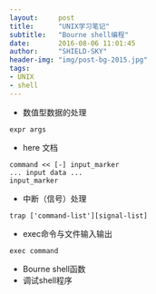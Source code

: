 ```yaml
---
layout:     post
title:      "UNIX学习笔记"
subtitle:   "Bourne shell编程"
date:       2016-08-06 11:01:45 
author:     "SHIELD-SKY"
header-img: "img/post-bg-2015.jpg"
tags:
- UNIX
- shell
---
```

- 数值型数据的处理 

```
expr args
```
- here 文档

```
command << [-] input_marker
... input data ...
input_marker
```
- 中断（信号）处理

```
trap ['command-list'][signal-list]
```
- exec命令与文件输入输出

```
exec command
```
- Bourne shell函数
- 调试shell程序

